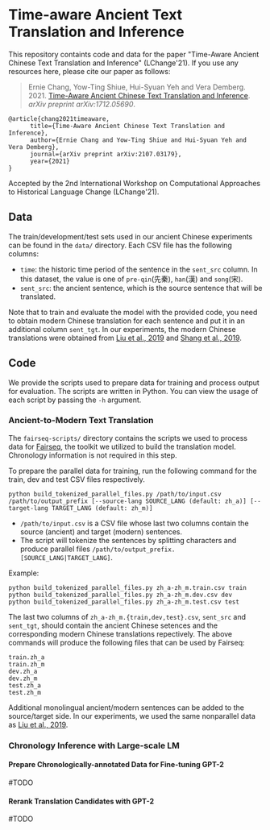 # Time-aware Ancient Text Translation and Inference
This repository containts code and data for the paper "Time-Aware Ancient Chinese Text Translation and Inference" (LChange'21).
If you use any resources here, please cite our paper as follows:
> Ernie Chang, Yow-Ting Shiue, Hui-Syuan Yeh and Vera Demberg. 2021. [Time-Aware Ancient Chinese Text Translation and Inference](https://arxiv.org/abs/2107.03179). *arXiv preprint arXiv:1712.05690*.
```
@article{chang2021timeaware,
      title={Time-Aware Ancient Chinese Text Translation and Inference}, 
      author={Ernie Chang and Yow-Ting Shiue and Hui-Syuan Yeh and Vera Demberg},
      journal={arXiv preprint arXiv:2107.03179},
      year={2021}
}
```
Accepted by the 2nd International Workshop on Computational Approaches to Historical Language Change (LChange'21).

## Data
The train/development/test sets used in our ancient Chinese experiments can be found in the `data/` directory. Each CSV file has the following columns:
* `time`: the historic time period of the sentence in the `sent_src` column. In this dataset, the value is one of `pre-qin`(先秦), `han`(漢) and `song`(宋).
* `sent_src`: the ancient sentence, which is the source sentence that will be translated.

Note that to train and evaluate the model with the provided code, you need to obtain modern Chinese translation for each sentence and put it in an additional column `sent_tgt`.
In our experiments, the modern Chinese translations were obtained from [Liu et al., 2019](https://dl.acm.org/doi/abs/10.1145/3325887) and [Shang et al., 2019](http://dx.doi.org/10.18653/v1/D19-1499).

## Code
We provide the scripts used to prepare data for training and process output for evaluation. The scripts are written in Python. You can view the usage of each script by passing the `-h` argument.

### Ancient-to-Modern Text Translation
The `fairseq-scripts/` directory contains the scripts we used to process data for [Fairseq](https://github.com/pytorch/fairseq/), the toolkit we utilized to build the translation model. Chronology information is not required in this step.

To prepare the parallel data for training, run the following command for the train, dev and test CSV files respectively.
```
python build_tokenized_parallel_files.py /path/to/input.csv /path/to/output_prefix [--source-lang SOURCE_LANG (default: zh_a)] [--target-lang TARGET_LANG (default: zh_m)]
```
* `/path/to/input.csv` is a CSV file whose last two columns contain the source (ancient) and target (modern) sentences.
* The script will tokenize the sentences by splitting characters and produce parallel files `/path/to/output_prefix.[SOURCE_LANG|TARGET_LANG]`.

Example:
```
python build_tokenized_parallel_files.py zh_a-zh_m.train.csv train
python build_tokenized_parallel_files.py zh_a-zh_m.dev.csv dev
python build_tokenized_parallel_files.py zh_a-zh_m.test.csv test
```
The last two columns of `zh_a-zh_m.{train,dev,test}.csv`, `sent_src` and `sent_tgt`, should contain the ancient Chinese setences and the corresponding modern Chinese translations repectively.
The above commands will produce the following files that can be used by Fairseq:
```
train.zh_a
train.zh_m
dev.zh_a
dev.zh_m
test.zh_a
test.zh_m
```
Additional monolingual ancient/modern sentences can be added to the source/target side. In our experiments, we used the same nonparallel data as [Liu et al., 2019](https://dl.acm.org/doi/abs/10.1145/3325887).

### Chronology Inference with Large-scale LM

#### Prepare Chronologically-annotated Data for Fine-tuning GPT-2
#TODO

#### Rerank Translation Candidates with GPT-2
#TODO
